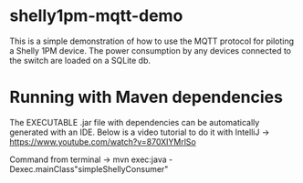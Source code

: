# shelly1pm-mqtt-demo

This is a simple demonstration of how to use the MQTT protocol for piloting a Shelly 1PM device.
The power consumption by any devices connected to the switch are loaded on a SQLite db.

# Running with Maven dependencies

The EXECUTABLE .jar file with dependencies can be automatically generated with an IDE. 
Below is a video tutorial to do it with IntelliJ -> https://www.youtube.com/watch?v=870XIYMrlSo

Command from terminal -> mvn exec:java -Dexec.mainClass"simpleShellyConsumer"
